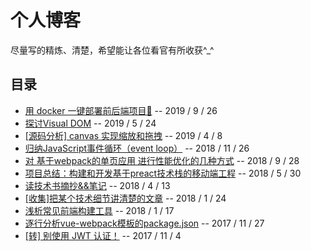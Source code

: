 # 个人博客

尽量写的精炼、清楚，希望能让各位看官有所收获^_^

## 目录

* [用 docker 一键部署前后端项目🚀](https://github.com/ZhenHe17/blog/issues/15) -- 2019 / 9 / 26
* [探讨Visual DOM](https://github.com/ZhenHe17/blog/issues/14) -- 2019 / 5 / 24
* [[源码分析] canvas 实现缩放和拖拽](https://github.com/ZhenHe17/blog/issues/13) -- 2019 / 4 / 8
* [归纳JavaScript事件循环（event loop）](https://github.com/ZhenHe17/blog/issues/12) -- 2018 / 11 / 26
* [对 基于webpack的单页应用 进行性能优化的几种方式](https://github.com/ZhenHe17/blog/issues/11) -- 2018 / 9 / 28
* [项目总结：构建和开发基于preact技术栈的移动端工程](https://github.com/ZhenHe17/blog/issues/10) -- 2018 / 5 / 30
* [读技术书摘抄&&笔记](https://github.com/ZhenHe17/blog/issues/9) -- 2018 / 4 / 13
* [[收集]把某个技术细节讲清楚的文章](https://github.com/ZhenHe17/blog/issues/7) -- 2018 / 1 / 24
* [浅析常见前端构建工具](https://github.com/ZhenHe17/blog/issues/6) -- 2018 / 1 / 17
* [逐行分析vue-webpack模板的package.json](https://github.com/ZhenHe17/blog/blob/master/docs/vue-webpack-boilerplate/analysis-package.json.md) -- 2017 / 11 / 27
* [[转] 别使用 JWT 认证！](https://github.com/ZhenHe17/blog/issues/4) -- 2017 / 11 / 4
